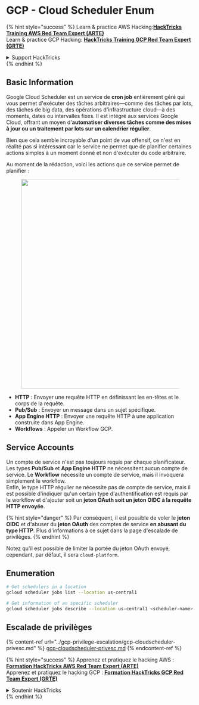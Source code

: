# GCP - Cloud Scheduler Enum

{% hint style="success" %}
Learn & practice AWS Hacking:<img src="../../../.gitbook/assets/image (1).png" alt="" data-size="line">[**HackTricks Training AWS Red Team Expert (ARTE)**](https://training.hacktricks.xyz/courses/arte)<img src="../../../.gitbook/assets/image (1).png" alt="" data-size="line">\
Learn & practice GCP Hacking: <img src="../../../.gitbook/assets/image (2).png" alt="" data-size="line">[**HackTricks Training GCP Red Team Expert (GRTE)**<img src="../../../.gitbook/assets/image (2).png" alt="" data-size="line">](https://training.hacktricks.xyz/courses/grte)

<details>

<summary>Support HackTricks</summary>

* Check the [**subscription plans**](https://github.com/sponsors/carlospolop)!
* **Join the** 💬 [**Discord group**](https://discord.gg/hRep4RUj7f) or the [**telegram group**](https://t.me/peass) or **follow** us on **Twitter** 🐦 [**@hacktricks\_live**](https://twitter.com/hacktricks\_live)**.**
* **Share hacking tricks by submitting PRs to the** [**HackTricks**](https://github.com/carlospolop/hacktricks) and [**HackTricks Cloud**](https://github.com/carlospolop/hacktricks-cloud) github repos.

</details>
{% endhint %}

## Basic Information

Google Cloud Scheduler est un service de **cron job** entièrement géré qui vous permet d'exécuter des tâches arbitraires—comme des tâches par lots, des tâches de big data, des opérations d'infrastructure cloud—à des moments, dates ou intervalles fixes. Il est intégré aux services Google Cloud, offrant un moyen d'**automatiser diverses tâches comme des mises à jour ou un traitement par lots sur un calendrier régulier**.

Bien que cela semble incroyable d'un point de vue offensif, ce n'est en réalité pas si intéressant car le service ne permet que de planifier certaines actions simples à un moment donné et non d'exécuter du code arbitraire.

Au moment de la rédaction, voici les actions que ce service permet de planifier :

<figure><img src="../../../.gitbook/assets/image (347).png" alt="" width="563"><figcaption></figcaption></figure>

* **HTTP** : Envoyer une requête HTTP en définissant les en-têtes et le corps de la requête.
* **Pub/Sub** : Envoyer un message dans un sujet spécifique.
* **App Engine HTTP** : Envoyer une requête HTTP à une application construite dans App Engine.
* **Workflows** : Appeler un Workflow GCP.

## Service Accounts

Un compte de service n'est pas toujours requis par chaque planificateur. Les types **Pub/Sub** et **App Engine HTTP** ne nécessitent aucun compte de service. Le **Workflow** nécessite un compte de service, mais il invoquera simplement le workflow.\
Enfin, le type HTTP régulier ne nécessite pas de compte de service, mais il est possible d'indiquer qu'un certain type d'authentification est requis par le workflow et d'ajouter soit un **jeton OAuth soit un jeton OIDC à la requête HTTP envoyée**.

{% hint style="danger" %}
Par conséquent, il est possible de voler le **jeton OIDC** et d'abuser du **jeton OAuth** des comptes de service **en abusant du type HTTP**. Plus d'informations à ce sujet dans la page d'escalade de privilèges.
{% endhint %}

Notez qu'il est possible de limiter la portée du jeton OAuth envoyé, cependant, par défaut, il sera `cloud-platform`.

## Enumeration
```bash
# Get schedulers in a location
gcloud scheduler jobs list --location us-central1

# Get information of an specific scheduler
gcloud scheduler jobs describe --location us-central1 <scheduler-name>
```
## Escalade de privilèges

{% content-ref url="../gcp-privilege-escalation/gcp-cloudscheduler-privesc.md" %}
[gcp-cloudscheduler-privesc.md](../gcp-privilege-escalation/gcp-cloudscheduler-privesc.md)
{% endcontent-ref %}

{% hint style="success" %}
Apprenez et pratiquez le hacking AWS :<img src="../../../.gitbook/assets/image (1).png" alt="" data-size="line">[**Formation HackTricks AWS Red Team Expert (ARTE)**](https://training.hacktricks.xyz/courses/arte)<img src="../../../.gitbook/assets/image (1).png" alt="" data-size="line">\
Apprenez et pratiquez le hacking GCP : <img src="../../../.gitbook/assets/image (2).png" alt="" data-size="line">[**Formation HackTricks GCP Red Team Expert (GRTE)**<img src="../../../.gitbook/assets/image (2).png" alt="" data-size="line">](https://training.hacktricks.xyz/courses/grte)

<details>

<summary>Soutenir HackTricks</summary>

* Consultez les [**plans d'abonnement**](https://github.com/sponsors/carlospolop) !
* **Rejoignez le** 💬 [**groupe Discord**](https://discord.gg/hRep4RUj7f) ou le [**groupe telegram**](https://t.me/peass) ou **suivez-nous sur** **Twitter** 🐦 [**@hacktricks\_live**](https://twitter.com/hacktricks\_live)**.**
* **Partagez des astuces de hacking en soumettant des PR aux** [**HackTricks**](https://github.com/carlospolop/hacktricks) et [**HackTricks Cloud**](https://github.com/carlospolop/hacktricks-cloud) dépôts github.

</details>
{% endhint %}

